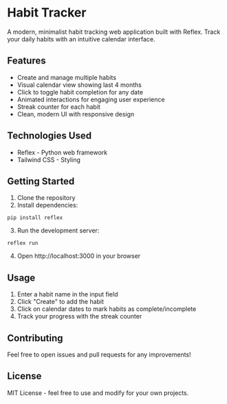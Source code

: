 # Habit Tracker

A modern, minimalist habit tracking web application built with Reflex. Track your daily habits with an intuitive calendar interface.

## Features

- Create and manage multiple habits
- Visual calendar view showing last 4 months
- Click to toggle habit completion for any date
- Animated interactions for engaging user experience
- Streak counter for each habit
- Clean, modern UI with responsive design

## Technologies Used

- Reflex - Python web framework
- Tailwind CSS - Styling

## Getting Started

1. Clone the repository
2. Install dependencies:
```
pip install reflex
```
3. Run the development server:
```
reflex run
```
4. Open http://localhost:3000 in your browser

## Usage

1. Enter a habit name in the input field
2. Click "Create" to add the habit
3. Click on calendar dates to mark habits as complete/incomplete
4. Track your progress with the streak counter


## Contributing

Feel free to open issues and pull requests for any improvements!

## License

MIT License - feel free to use and modify for your own projects.
